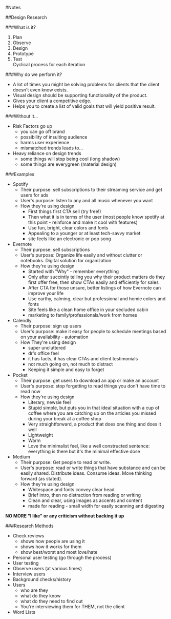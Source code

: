 #Notes

##Design Research

###What is it?
1. Plan
2. Observe
3. Design
4. Prototype
5. Test  
Cyclical process for each iteration

###Why do we perform it?
- A lot of times you might be solving problems for clients that the client doesn't even know exists.
- Visual design should be supporting functionality of the product.
- Gives your client a competitive edge.
- Helps you to create a list of valid goals that will yield positive result.

###Without it...
- Risk Factors go up
    + you can go off brand
    + possibility of insulting audience
    + harms user experience
    + mismatched trends leads to...
- Heavy reliance on design trends
    + some things will stop being cool (long shadow)
    + some things are everygreen (material design)

###Examples
- Spotify
    + Their purpose: sell subscriptions to their streaming service and get users for ads
    + User's purpose: listen to any and all music whenever you want
    + How they're using design
        * First things first CTA sell (try free!)
        * Then what it is in terms of the user (most people know spotify at this point - reinforce and make it cool with features)
        * Use fun, bright, clear colors and fonts
        * Appealing to a younger or at least tech-savvy market
        * site feels like an electronic or pop song
- Evernote
    + Their purpose: sell subscriptions
    + User's purpose: Organize life easily and without clutter or notebooks. Digital solution for organization
    + How they're using design
        * Started with "Why" - remember everything
        * Only after succintly telling you why their product matters do they first offer free, then show CTAs easily and efficiently for sales
        * After CTA for those unsure, better listings of how Evernote can improve your life
        * Use earthy, calming, clear but professional and homie colors and fonts
        * Site feels like a clean home office in your secluded cabin
        * marketing to family/professionals/work from homes
- Calendly
    + Their purpose: sign up users
    + User's purpose: make it easy for people to schedule meetings based on your availability - automation
    + How They're using design
        * super uncluttered
        * dr's office feel
        * it has facts, it has clear CTAs and client testimonials
        * not much going on, not much to distract
        * Keeping it simple and easy to forget
- Pocket
    + Their purpose: get users to download an app or make an account
    + User's purpose: stop forgetting to read things you don't have time to read now
    + How they're using design
        * Literary, newsie feel
        * Stupid simple, but puts you in that ideal situation with a cup of coffee where you are catching up on the articles you missed during your break at a coffee shop
        * Very straightforward, a product that does one thing and does it well
        * Lightweight
        * Warm
        * Love the minimalist feel, like a well constructed sentence: everything is there but it's the minimal effective dose
- Medium
    + Their purpose: Get people to read or write.
    + User's purpose: read or write things that have substance and can be easily shared. Distribute ideas. Consume ideas. Move thinking forward (as stated).
    + How they're using design
        * Whitespace and fonts convey clear head
        * Brief intro, then no distraction from reading or writing
        * Clean and clear, using images as accents and content
        * made for reading - small width for easily scanning and digesting

**NO MORE "I like" or any criticism without backing it up**

###Research Methods
- Check reviews
    + shows how people are using it
    + shows how it works for them
    + show best/worst and most love/hate
- Personal user testing (go through the process)
- User testing
- Observe users (at various times)
- Interview users
- Background checks/history
- Users
    + who are they
    + what do they know
    + what do they need to find out
    + You're interviewing them for THEM, not the client
- Word Lists













